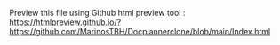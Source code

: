 Preview this file using Github html preview tool :
https://htmlpreview.github.io/?https://github.com/MarinosTBH/Docplannerclone/blob/main/Index.html